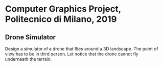 # Computer Graphics Project, Politecnico di Milano, 2019

## Drone Simulator
Design a simulator of a drone that flies around a 3D landscape. The point of view has to be in third person. 
Let notice that the drone cannot fly underneath the terrain.
